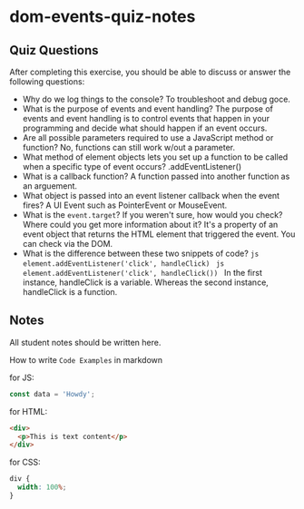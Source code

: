 # dom-events-quiz-notes

## Quiz Questions

After completing this exercise, you should be able to discuss or answer the following questions:

- Why do we log things to the console?
  To troubleshoot and debug goce.
- What is the purpose of events and event handling?
  The purpose of events and event handling is to control events that happen in your programming and decide what should happen if an event occurs.
- Are all possible parameters required to use a JavaScript method or function?
  No, functions can still work w/out a parameter.
- What method of element objects lets you set up a function to be called when a specific type of event occurs?
  .addEventListener()
- What is a callback function?
  A function passed into another function as an arguement.
- What object is passed into an event listener callback when the event fires?
  A UI Event such as PointerEvent or MouseEvent.
- What is the `event.target`? If you weren't sure, how would you check? Where could you get more information about it?
  It's a property of an event object that returns the HTML element that triggered the event. You can check via the DOM.
- What is the difference between these two snippets of code?
  `js
    element.addEventListener('click', handleClick)
    `
  `js
    element.addEventListener('click', handleClick())
    `
  In the first instance, handleClick is a variable. Whereas the second instance, handleClick is a function.

## Notes

All student notes should be written here.

How to write `Code Examples` in markdown

for JS:

```javascript
const data = 'Howdy';
```

for HTML:

```html
<div>
  <p>This is text content</p>
</div>
```

for CSS:

```css
div {
  width: 100%;
}
```

